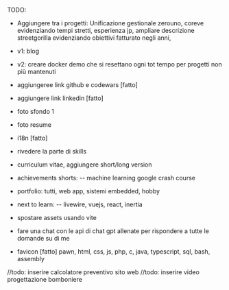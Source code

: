 TODO:
- Aggiungere tra i progetti: Unificazione gestionale zerouno, coreve evidenziando tempi stretti, esperienza jp, ampliare descrizione streetgorilla evidenziando obiettivi fatturato negli anni, 


- v1: blog
- v2: creare docker demo che si resettano ogni tot tempo per progetti non più mantenuti
- aggiungeree link github e codewars [fatto]
- aggiungere link linkedin [fatto]
- foto sfondo 1
- foto resume
- i18n [fatto]
- rivedere la parte di skills
- curriculum vitae, aggiungere short/long version
- achievements shorts:
-- machine learning google crash course
- portfolio: tutti, web app, sistemi embedded, hobby

- next to learn: 
-- livewire, vuejs, react, inertia
- spostare assets usando vite
- fare una chat con le api di chat gpt allenate per rispondere a tutte le domande su di me
- favicon [fatto]
pawn, html, css, js, php, c, java, typescript, sql, bash, assembly

//todo: inserire calcolatore preventivo sito web
//todo: inserire video progettazione bomboniere



